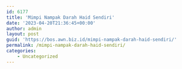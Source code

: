 ```yaml
---
id: 6177
title: 'Mimpi Nampak Darah Haid Sendiri'
date: '2023-04-20T21:36:45+00:00'
author: admin
layout: post
guid: 'https://bos.awn.biz.id/mimpi-nampak-darah-haid-sendiri/'
permalink: /mimpi-nampak-darah-haid-sendiri/
categories:
    - Uncategorized
---
```


